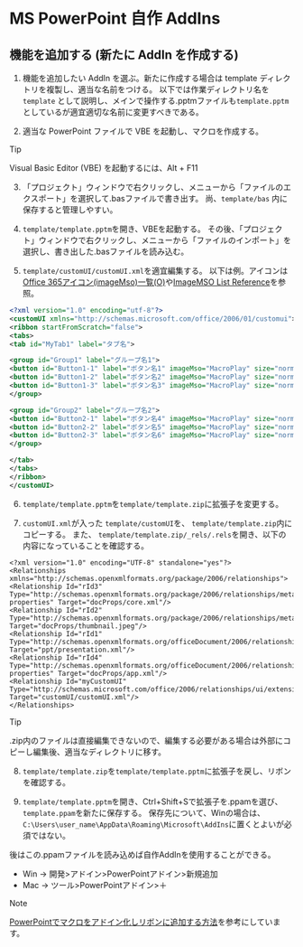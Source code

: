 # MS PowerPoint 自作 AddIns

## 機能を追加する (新たに AddIn を作成する)

1. 機能を追加したい AddIn を選ぶ。新たに作成する場合は template ディレクトリを複製し、適当な名前をつける。
以下では作業ディレクトリ名を `template` として説明し、メインで操作する.pptmファイルも`template.pptm`としているが適宜適切な名前に変更すべきである。

2. 適当な PowerPoint ファイルで VBE を起動し、マクロを作成する。


> [!TIP]
> Visual Basic Editor (VBE) を起動するには、Alt + F11

3. 「プロジェクト」ウィンドウで右クリックし、メニューから「ファイルのエクスポート」を選択して.basファイルで書き出す。
尚、`template/bas` 内に保存すると管理しやすい。

4. `template/template.pptm`を開き、VBEを起動する。
その後、「プロジェクト」ウィンドウで右クリックし、メニューから「ファイルのインポート」を選択し、書き出した.basファイルを読み込む。

5. `template/customUI/customUI.xml`を適宜編集する。
以下は例。アイコンは[Office 365アイコン(imageMso)一覧(O)](https://www.ka-net.org/blog/?p=11361)や[ImageMSO List Reference](https://bert-toolkit.com/imagemso-list.html)を参照。
```customUI.xml
<?xml version="1.0" encoding="utf-8"?>
<customUI xmlns="http://schemas.microsoft.com/office/2006/01/customui">
<ribbon startFromScratch="false">
<tabs>
<tab id="MyTab1" label="タブ名">

<group id="Group1" label="グループ名1">
<button id="Button1-1" label="ボタン名1" imageMso="MacroPlay" size="normal" onAction="マクロ名1" />
<button id="Button1-2" label="ボタン名2" imageMso="MacroPlay" size="normal" onAction="マクロ名2" />
<button id="Button1-3" label="ボタン名3" imageMso="MacroPlay" size="normal" onAction="マクロ名3" />
</group>

<group id="Group2" label="グループ名2">
<button id="Button2-1" label="ボタン名4" imageMso="MacroPlay" size="normal" onAction="マクロ名4" />
<button id="Button2-2" label="ボタン名5" imageMso="MacroPlay" size="normal" onAction="マクロ名5" />
<button id="Button2-3" label="ボタン名6" imageMso="MacroPlay" size="normal" onAction="マクロ名6" />
</group>

</tab>
</tabs>
</ribbon>
</customUI>
```

6. `template/template.pptm`を`template/template.zip`に拡張子を変更する。

7.  `customUI.xml`が入った `template/customUI`を、 `template/template.zip`内にコピーする。
また、 `template/template.zip/_rels/.rels`を開き、以下の内容になっていることを確認する。

```.rels
<?xml version="1.0" encoding="UTF-8" standalone="yes"?>
<Relationships xmlns="http://schemas.openxmlformats.org/package/2006/relationships">
<Relationship Id="rId3" Type="http://schemas.openxmlformats.org/package/2006/relationships/metadata/core-properties" Target="docProps/core.xml"/>
<Relationship Id="rId2" Type="http://schemas.openxmlformats.org/package/2006/relationships/metadata/thumbnail" Target="docProps/thumbnail.jpeg"/>
<Relationship Id="rId1" Type="http://schemas.openxmlformats.org/officeDocument/2006/relationships/officeDocument" Target="ppt/presentation.xml"/>
<Relationship Id="rId4" Type="http://schemas.openxmlformats.org/officeDocument/2006/relationships/extended-properties" Target="docProps/app.xml"/>
<Relationship Id="myCustomUI" Type="http://schemas.microsoft.com/office/2006/relationships/ui/extensibility" Target="customUI/customUI.xml"/>
</Relationships>
```

> [!TIP]
> .zip内のファイルは直接編集できないので、編集する必要がある場合は外部にコピーし編集後、適当なディレクトリに移す。

8. `template/template.zip`を`template/template.pptm`に拡張子を戻し、リボンを確認する。

9. `template/template.pptm`を開き、Ctrl+Shift+Sで拡張子を.ppamを選び、`template.ppam`を新たに保存する。
保存先について、Winの場合は、`C:\Users\user_name\AppData\Roaming\Microsoft\AddIns`に置くとよいが必須ではない。

後はこの.ppamファイルを読み込めば自作AddInを使用することができる。
- Win -> 開発>アドイン>PowerPointアドイン>新規追加
- Mac -> ツール>PowerPointアドイン>＋




> [!NOTE]
> [PowerPointでマクロをアドイン化しリボンに追加する方法](https://ppdtp.com/powerpoint/macro-custom-ui/)を参考にしています。


